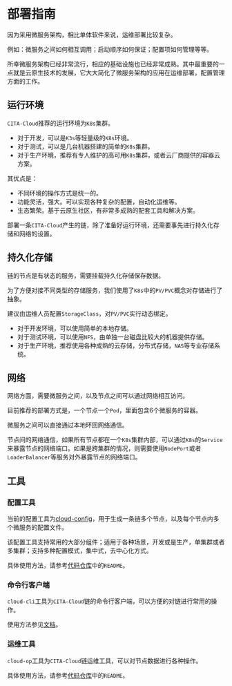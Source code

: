 ﻿# 部署指南

因为采用微服务架构，相比单体软件来说，运维部署比较复杂。

例如：微服务之间如何相互调用；启动顺序如何保证；配置项如何管理等等。

所幸微服务架构已经非常流行，相应的基础设施也已经非常成熟。其中最重要的一点就是云原生技术的发展，它大大简化了微服务架构的应用在运维部署，配置管理方面的工作。


## 运行环境
`CITA-Cloud`推荐的运行环境为`K8s`集群。

* 对于开发，可以是`K3s`等轻量级的`K8s`环境。
* 对于测试，可以是几台机器搭建的简单的`K8s`集群。
* 对于生产环境，推荐有专人维护的高可用`K8s`集群，或者云厂商提供的容器云方案。

其优点是：

* 不同环境的操作方式是统一的。
* 功能灵活，强大。可以实现各种复杂的配置，自动化运维等。
* 生态繁荣。基于云原生社区，有非常多成熟的配套工具和解决方案。

部署一条`CITA-Cloud`产生的链，除了准备好运行环境，还需要事先进行持久化存储和网络的设置。

## 持久化存储

链的节点是有状态的服务，需要挂载持久化存储保存数据。

为了方便对接不同类型的存储服务，我们使用了`K8s`中的`PV/PVC`概念对存储进行了抽象。

建议由运维人员配置`StorageClass`，对`PV/PVC`实行动态绑定。

* 对于开发环境，可以使用简单的本地存储。
* 对于测试环境，可以使用`NFS`，由单独一台磁盘比较大的机器提供存储。
* 对于生产环境，推荐使用各种成熟的云存储，分布式存储，`NAS`等专业存储系统。

## 网络

网络方面，需要微服务之间，以及节点之间可以通过网络相互访问。

目前推荐的部署方式是，一个节点一个`Pod`，里面包含6个微服务的容器。

微服务之间可以直接通过本地环回网络通信。

节点间的网络通信，如果所有节点都在一个`K8s`集群内部，可以通过`K8s`的`Service`来暴露节点的网络端口。如果是跨集群的情况，则需要使用`NodePort`或者`LoaderBalancer`等服务对外暴露节点的网络端口。

## 工具

### 配置工具

当前的配置工具为[cloud-config](https://github.com/cita-cloud/cloud-config)，用于生成一条链多个节点，以及每个节点内多个微服务的配置文件。

该配置工具支持常用的大部分组件；适用于各种场景，开发或是生产，单集群或者多集群；支持多种配置模式，集中式，去中心化方式。

具体使用方法，请参考[代码仓库](https://github.com/cita-cloud/cloud-config)中的`README`。

### 命令行客户端

`cloud-cli`工具为`CITA-Cloud`链的命令行客户端，可以方便的对链进行常用的操作。

使用方法参见[文档](https://cita-cloud.github.io/cloud-cli/)。

### 运维工具

`cloud-op`工具为`CITA-Cloud`链运维工具，可以对节点数据进行各种操作。

具体使用方法，请参考[代码仓库](https://github.com/cita-cloud/cloud-op)中的`README`。

